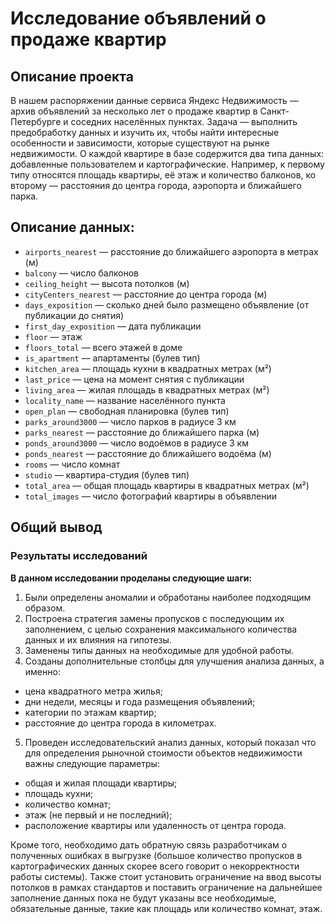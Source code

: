 # Исследование объявлений о продаже квартир
## Описание проекта

В нашем распоряжении данные сервиса Яндекс Недвижимость — архив объявлений за несколько лет о продаже квартир в Санкт-Петербурге и соседних населённых пунктах.
Задача — выполнить предобработку данных и изучить их, чтобы найти интересные особенности и зависимости, которые существуют на рынке недвижимости.
О каждой квартире в базе содержится два типа данных: добавленные пользователем и картографические. Например, к первому типу относятся площадь квартиры, её этаж и количество балконов, ко второму — расстояния до центра города, аэропорта и ближайшего парка. 

## Описание данных:
- `airports_nearest` — расстояние до ближайшего аэропорта в метрах (м)
- `balcony` — число балконов
- `ceiling_height` — высота потолков (м)
- `cityCenters_nearest` — расстояние до центра города (м)
- `days_exposition` — сколько дней было размещено объявление (от публикации до снятия)
- `first_day_exposition` — дата публикации
- `floor` — этаж
- `floors_total` — всего этажей в доме
- `is_apartment` — апартаменты (булев тип)
- `kitchen_area` — площадь кухни в квадратных метрах (м²)
- `last_price` — цена на момент снятия с публикации
- `living_area` — жилая площадь в квадратных метрах (м²)
- `locality_name` — название населённого пункта
- `open_plan` — свободная планировка (булев тип)
- `parks_around3000` — число парков в радиусе 3 км
- `parks_nearest` — расстояние до ближайшего парка (м)
- `ponds_around3000` — число водоёмов в радиусе 3 км
- `ponds_nearest` — расстояние до ближайшего водоёма (м)
- `rooms` — число комнат
- `studio` — квартира-студия (булев тип)
- `total_area` — общая площадь квартиры в квадратных метрах (м²)
- `total_images` — число фотографий квартиры в объявлении

## Общий вывод
### Результаты исследований

**В данном исследовании проделаны следующие шаги:**

1. Были определены аномалии и обработаны наиболее подходящим образом.
2. Построена стратегия замены пропусков с последующим их заполнением, с целью сохранения максимального количества данных и их влияния на гипотезы.
3. Заменены типы данных на необходимые для удобной работы.
4. Созданы дополнительные столбцы для улучшения анализа данных, а именно:
- цена квадратного метра жилья;
- дни недели, месяцы и года размещения объявлений;
- категории по этажам квартир;
- расстояние до центра города в километрах.
5. Проведен исследовательский анализ данных, который показал что для определения рыночной стоимости объектов недвижимости важны следующие параметры:
- общая и жилая площади квартиры;
- площадь кухни;
- количество комнат;
- этаж (не первый и не последний);
- расположение квартиры или удаленность от центра города.

Кроме того, необходимо дать обратную связь разработчикам о полученных ошибках в выгрузке (большое количество пропусков в картографических данных скорее всего говорит о некорректности работы системы). Также стоит установить ограничение на ввод высоты потолков в рамках стандартов и поставить ограничение на дальнейшее заполнение данных пока не будут указаны все необходимые, обязательные данные, такие как площадь или количество комнат, этаж.
